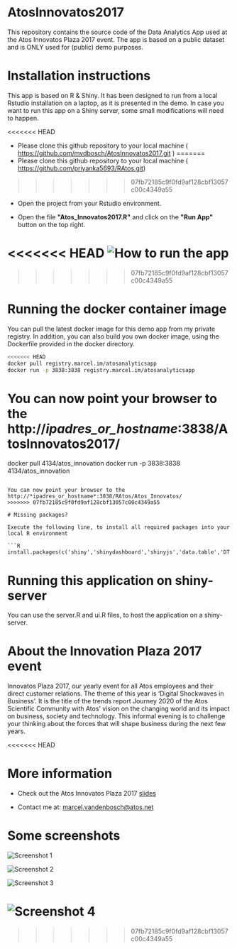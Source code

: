 # AtosInnovatos2017
This repository contains the source code of the Data Analytics App used at the Atos Innovatos Plaza 2017 event.
The app is based on a public dataset and is ONLY used for (public) demo purposes.

# Installation instructions
This app is based on R & Shiny. It has been designed to run from a local Rstudio installation on a laptop, as it is presented in the demo. 
In case you want to run this app on a Shiny server, some small modifications will need to happen.

<<<<<<< HEAD
* Please clone this github repository to your local machine ( https://github.com/mvdbosch/AtosInnovatos2017.git )
=======
* Please clone this github repository to your local machine ( https://github.com/priyanka5693/RAtos.git)
>>>>>>> 07fb72185c9f0fd9af128cbf13057c00c4349a55

* Open the  project from your Rstudio environment.

* Open the file **"Atos_Innovatos2017.R"** and click on the **"Run App"** button on the top right.

<<<<<<< HEAD
![How to run the app](https://github.com/mvdbosch/AtosInnovatos2017/blob/master/www/HowToRun.jpg)
=======

>>>>>>> 07fb72185c9f0fd9af128cbf13057c00c4349a55

# Running the docker container image
You can pull the latest docker image for this demo app from my private registry. In addition, you can
also build you own docker image, using the Dockerfile provided in the docker directory.

```Bash
<<<<<<< HEAD
docker pull registry.marcel.im/atosanalyticsapp
docker run -p 3838:3838 registry.marcel.im/atosanalyticsapp
```

You can now point your browser to the http://*ipadres_or_hostname*:3838/AtosInnovatos2017/
=======
docker pull 4134/atos_innovation
docker run -p 3838:3838 4134/atos_innovation
```

You can now point your browser to the http://*ipadres_or_hostname*:3838/RAtos/Atos_Innovatos/
>>>>>>> 07fb72185c9f0fd9af128cbf13057c00c4349a55

# Missing packages?

Execute the following line, to install all required packages into your local R environment

```R
install.packages(c('shiny','shinydashboard','shinyjs','data.table','DT','rpart','rattle','randomForest','sampling','e1071','caTools','sm','pastecs','DMwR','corrplot','caret','xgboost','V8','ggplot2','assertthat'))
```

# Running this application on shiny-server

You can use the server.R and ui.R files, to host the application on a shiny-server.

# About the Innovation Plaza 2017 event

Innovatos Plaza 2017, our yearly event for all Atos employees and their direct customer relations. The theme of this year is ‘Digital Shockwaves in Business’. 
It is the title of the trends report Journey 2020 of the Atos Scientific Community with Atos’ vision on the changing world and its impact on business, society and technology. 
This informal evening is to challenge your thinking about the forces that will shape business during the next few years.

<<<<<<< HEAD
# More information

* Check out the Atos Innovatos Plaza 2017 [slides](https://github.com/mvdbosch/AtosInnovatos2017/blob/master/www/Innovatos%202017%20-%20Codex%20and%20Data%20Analytics%20in%20Manufacturing%20v0.2.pdf)

* Contact me at: marcel.vandenbosch@atos.net

# Some screenshots

![Screenshot 1](https://github.com/mvdbosch/AtosInnovatos2017/blob/master/www/app_screenshot1.jpg)

![Screenshot 2](https://github.com/mvdbosch/AtosInnovatos2017/blob/master/www/app_screenshot2.jpg)

![Screenshot 3](https://github.com/mvdbosch/AtosInnovatos2017/blob/master/www/app_screenshot3.jpg)

![Screenshot 4](https://github.com/mvdbosch/AtosInnovatos2017/blob/master/www/app_screenshot4.jpg)
=======







>>>>>>> 07fb72185c9f0fd9af128cbf13057c00c4349a55
